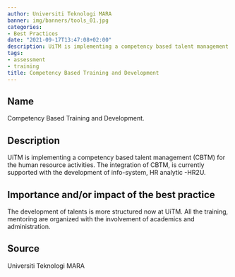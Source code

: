 ```yaml
---
author: Universiti Teknologi MARA 
banner: img/banners/tools_01.jpg
categories:
- Best Practices
date: "2021-09-17T13:47:08+02:00"
description: UiTM is implementing a competency based talent management (CBTM) for the human resource activities
tags:
- assessment
- training
title: Competency Based Training and Development
---
```


## Name

Competency Based Training and Development.

## Description

UiTM is implementing a competency based talent management (CBTM) for the human resource activities. The integration of CBTM, is currently supported with the development of info-system, HR analytic -HR2U. 

## Importance and/or impact of the best practice

The development of talents is more structured now at UiTM. All the training, mentoring are organized with the involvement of academics and administration.

## Source

Universiti Teknologi MARA